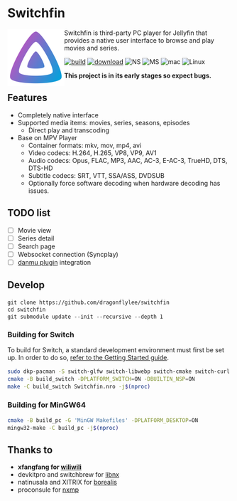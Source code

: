 # Switchfin

<img src="resources/icon/icon.svg" alt="icon" height="128" width="128" align="left">

Switchfin is third-party PC player for Jellyfin that provides a native user interface to browse and play movies and series.
<br>

[![build](https://github.com/dragonflylee/switchfin/actions/workflows/build.yaml/badge.svg)](https://github.com/dragonflylee/switchfin/actions/workflows/build.yaml) [![download](https://img.shields.io/github/downloads/dragonflylee/switchfin/total)](https://github.com/dragonflylee/switchfin/releases) ![NS](https://img.shields.io/badge/-Nintendo%20Switch-e4000f?style=flat&logo=Nintendo%20Switch) ![MS](https://img.shields.io/badge/-Windows%2010-357ec7?style=flat&logo=Windows) ![mac](https://img.shields.io/badge/-macOS%2010.15-black?style=flat&logo=Apple) ![Linux](https://img.shields.io/badge/-Linux-lightgrey?style=flat&logo=Linux)

**This project is in its early stages so expect bugs.**


## Features
- Completely native interface
- Supported media items: movies, series, seasons, episodes 
  - Direct play and transcoding
- Base on MPV Player
  - Container formats: mkv, mov, mp4, avi
  - Video codecs: H.264, H.265, VP8, VP9, AV1
  - Audio codecs: Opus, FLAC, MP3, AAC, AC-3, E-AC-3, TrueHD, DTS, DTS-HD
  - Subtitle codecs: SRT, VTT, SSA/ASS, DVDSUB
  - Optionally force software decoding when hardware decoding has issues.

## TODO list

- [ ] Movie view
- [ ] Series detail
- [ ] Search page
- [ ] Websocket connection (Syncplay)
- [ ] [danmu plugin](https://github.com/cxfksword/jellyfin-plugin-danmu) integration

## Develop

```shell
git clone https://github.com/dragonflylee/switchfin
cd switchfin
git submodule update --init --recursive --depth 1
```

### Building for Switch

To build for Switch, a standard development environment must first be set up. In order to do so, [refer to the Getting Started guide](https://devkitpro.org/wiki/Getting_Started).

```bash
sudo dkp-pacman -S switch-glfw switch-libwebp switch-cmake switch-curl devkitA64
cmake -B build_switch -DPLATFORM_SWITCH=ON -DBUILTIN_NSP=ON
make -C build_switch Switchfin.nro -j$(nproc)
```

### Building for MinGW64

```bash
cmake -B build_pc -G 'MinGW Makefiles' -DPLATFORM_DESKTOP=ON
mingw32-make -C build_pc -j$(nproc)
```

## Thanks to

- **xfangfang for [wiliwili](https://github.com/xfangfang/wiliwili)**
- devkitpro and switchbrew for [libnx](https://github.com/switchbrew/libnx)
- natinusala and XITRIX for [borealis](https://github.com/natinusala/borealis)
- proconsule for [nxmp](https://github.com/proconsule/nxmp)
